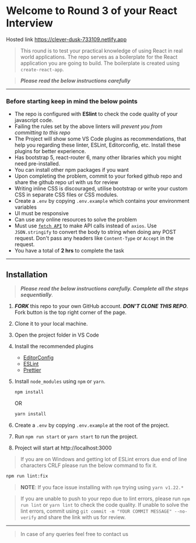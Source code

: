 # Welcome to Round 3 of your React Interview
Hosted link https://clever-dusk-733109.netlify.app
> This round is to test your practical knowledge of using React in real world applications.
> The repo serves as a boilerplate for the React application you are going to build.
> The boilerplate is created using `create-react-app`.

> **_Please read the below instructions carefully_**

---

### **Before starting keep in mind the below points**

- The repo is configured with **ESlint** to check the code quality of your javascript code.
- Failing the rules set by the above linters will _prevent you from committing to this repo_
- The Project will show some VS Code plugins as recommendations, that help you regarding these linter, ESLint, Editorconfig, etc. Install these plugins for better experience.
- Has bootstrap 5, react-router 6, many other libraries which you might need pre-installed.
- You can install other npm packages if you want
- Upon completing the problem, commit to your forked github repo and share the github repo url with us for review
- Writing inline CSS is discouraged, utilise bootstrap or write your custom CSS in separate CSS files or CSS modules.
- Create a `.env` by copying `.env.example` which contains your environment variables
- UI must be responsive
- Can use any online resources to solve the problem
- Must use [`fetch API`](https://developer.mozilla.org/en-US/docs/Web/API/Fetch_API) to make API calls instead of `axios`. Use `JSON.stringify` to convert the body to string when doing any POST request. Don't pass any headers like `Content-Type` or `Accept` in the request.
- You have a total of **2 hrs** to complete the task

---

## Installation

> **_Please read the below instructions carefully. Complete all the steps sequentially_**.

1. **_FORK_** this repo to your own GitHub account. **_DON'T CLONE THIS REPO_**. Fork button is the top right corner of the page.
2. Clone it to your local machine.
3. Open the project folder in VS Code
4. Install the recommended plugins
   - [EditorConfig](https://marketplace.visualstudio.com/items?itemName=EditorConfig.EditorConfig)
   - [ESLint](https://marketplace.visualstudio.com/items?itemName=dbaeumer.vscode-eslint)
   - [Prettier](https://marketplace.visualstudio.com/items?itemName=esbenp.prettier-vscode)
5. Install `node_modules` using `npm` or `yarn`.

   ```sh
   npm install
   ```

   OR

   ```sh
   yarn install
   ```

6. Create a `.env` by copying `.env.example` at the root of the project.
7. Run `npm run start` or `yarn start` to run the project.
8. Project will start at http://localhost:3000

> If you are on Windows and getting lot of ESLint errors due end of line characters CRLF please run the below command to fix it.

```sh
npm run lint:fix
```

> **NOTE**: If you face issue installing with `npm` trying using `yarn v1.22.*`

> If you are unable to push to your repo due to lint errors, please run `npm run lint` or `yarn lint` to check the code quality. If unable to solve the lint errors, commit using `git commit -m "YOUR COMMIT MESSAGE" --no-verify` and share the link with us for review.

---

> In case of any queries feel free to contact us
